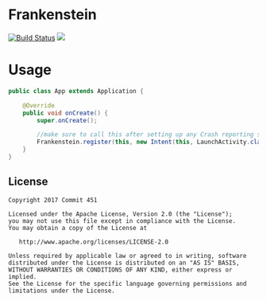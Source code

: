 # Frankenstein

[![Build Status](https://travis-ci.org/Commit451/Frankenstein.svg?branch=master)](https://travis-ci.org/Commit451/Frankenstein) [![](https://jitpack.io/v/Commit451/Frankenstein.svg)](https://jitpack.io/#Commit451/Frankenstein)

# Usage
```java
public class App extends Application {

    @Override
    public void onCreate() {
        super.onCreate();

        //make sure to call this after setting up any Crash reporting software
        Frankenstein.register(this, new Intent(this, LaunchActivity.class));
    }
}
```

License
--------

    Copyright 2017 Commit 451

    Licensed under the Apache License, Version 2.0 (the "License");
    you may not use this file except in compliance with the License.
    You may obtain a copy of the License at

       http://www.apache.org/licenses/LICENSE-2.0

    Unless required by applicable law or agreed to in writing, software
    distributed under the License is distributed on an "AS IS" BASIS,
    WITHOUT WARRANTIES OR CONDITIONS OF ANY KIND, either express or implied.
    See the License for the specific language governing permissions and
    limitations under the License.
